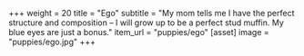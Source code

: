 +++
weight = 20
title = "Ego"
subtitle = "My mom tells me I have the perfect structure and composition – I will grow up to be a perfect stud muffin. My blue eyes are just a bonus."
item_url = "puppies/ego"
[asset]
    image = "puppies/ego.jpg"
+++